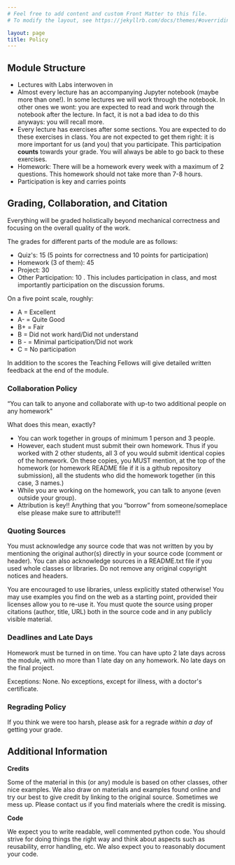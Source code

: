 ```yaml
---
# Feel free to add content and custom Front Matter to this file.
# To modify the layout, see https://jekyllrb.com/docs/themes/#overriding-theme-defaults

layout: page
title: Policy
--- 
```


## Module Structure


- Lectures with Labs interwoven in
- Almost every lecture has an accompanying Jupyter notebook (maybe more than one!). In some lectures we will work through the notebook. In other ones we wont: you are expected to read and work through the notebook after the lecture. In fact, it is not a bad idea to do this anyways: you will recall more.
- Every lecture has exercises after some sections. You are expected to do these exercises in class. You are not expected to get them right: it is more important for us (and you) that you participate. This participation **counts** towards your grade. You will always be able to go back to these exercises.
- Homework: There will be a homework every week with a maximum of 2 questions. This homework should not take more than 7-8 hours.
- Participation is key and carries points

## Grading, Collaboration, and Citation

Everything will be graded holistically beyond mechanical correctness and focusing on the overall quality of the work.

The grades for different parts of the module are as follows:

- Quiz's: 15 (5 points for correctness and 10 points for participation)
- Homework (3 of them): 45
- Project: 30
- Other Participation: 10 . This includes participation in class, and most importantly participation on the discussion forums.

On a five point scale, roughly:

- A = Excellent
- A- = Quite Good
- B+ = Fair
- B = Did not work hard/Did not understand
- B - = Minimal participation/Did not work 
- C = No participation

In addition to the scores the Teaching Fellows will give detailed written feedback at the end of the module.

### Collaboration Policy

“You can talk to anyone and collaborate with up-to two additional people on any homework"

What does this mean, exactly?


- You can work together  in groups of minimum 1 person and 3 people.
- However, each student must submit their own homework. Thus if you worked with 2 other students, all 3 of you would submit identical copies of the homework. On these copies, you MUST mention, at the top of the homework (or homework README file if it is a github repository submission), all the students who did the homework together (in this case, 3 names.)
- While you are working on the homework, you can talk to anyone (even outside your group).
- Attribution is key!! Anything that you “borrow” from someone/someplace else please make sure to attribute!!!

### Quoting Sources

You must acknowledge any source code that was not written by you by mentioning the original author(s) directly in your source code (comment or header). You can also acknowledge sources in a README.txt file if you used whole classes or libraries. Do not remove any original copyright notices and headers. 

You are encouraged to use libraries, unless explicitly stated otherwise! You may use examples you find on the web as a starting point, provided their licenses allow you to re-use it. You must quote the source using  proper citations (author, title, URL) both in the source code and in any publicly visible material. 

### Deadlines and Late Days

Homework must be turned in on time. You can have upto 2 late days across the module, with no more than 1 late day on any homework. No late days on the final project.

Exceptions: None. No exceptions, except for illness, with a doctor's certificate.

### Regrading Policy

If you think we were too harsh, please ask for a regrade *within a day* of getting your grade.




## Additional Information

**Credits**

Some of the material in this (or any) module is based on other classes, other nice examples. We also draw on materials and examples found online and try our best to give credit by linking to the original source. Sometimes we mess up. Please contact us if you find materials where the credit is missing.


**Code**

We expect you to write readable, well commented python code. You should strive for doing things the right way and think about aspects such as reusability, error handling, etc. We also expect you to reasonably document your code. 